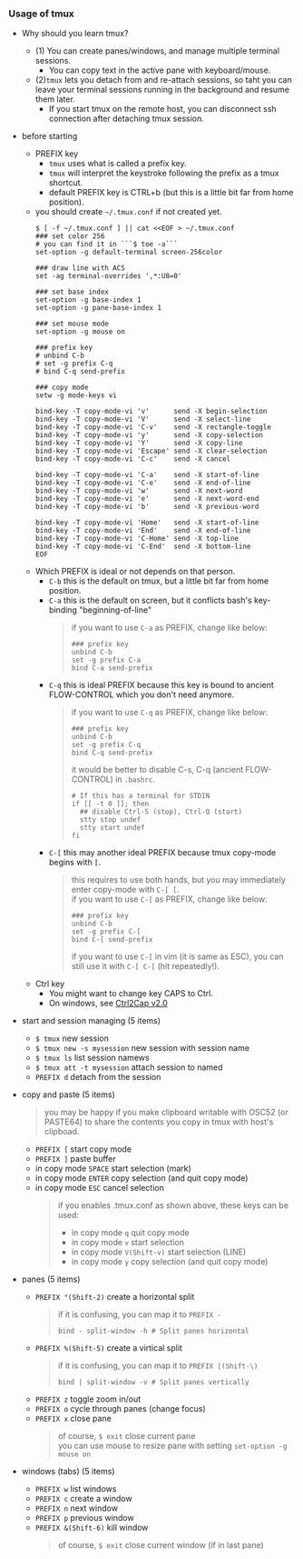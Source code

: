 ### Usage of tmux
- Why should you learn tmux?
  - (1) You can create panes/windows, and manage multiple terminal sessions.
    - You can copy text in the active pane with keyboard/mouse.
  - (2)```tmux``` lets you detach from and re-attach sessions, so taht you can leave your terminal sessions running in the background and resume them later.
    - If you start tmux on the remote host, you can disconnect ssh connection after detaching tmux session.
- before starting
  - PREFIX key
    - ```tmux``` uses what is called a prefix key. 
    - ```tmux``` will interpret the keystroke following the prefix as a tmux shortcut. 
    - default PREFIX key is CTRL+b (but this is a little bit far from home position).
  - you should create ```~/.tmux.conf``` if not created yet.
    ```
    $ [ -f ~/.tmux.conf ] || cat <<EOF > ~/.tmux.conf
    ### set color 256
    # you can find it in ```$ toe -a```
    set-option -g default-terminal screen-256color

    ### draw line with ACS
    set -ag terminal-overrides ',*:U8=0'

    ### set base index
    set-option -g base-index 1
    set-option -g pane-base-index 1

    ### set mouse mode
    set-option -g mouse on

    ### prefix key
    # unbind C-b
    # set -g prefix C-q
    # bind C-q send-prefix

    ### copy mode
    setw -g mode-keys vi
    
    bind-key -T copy-mode-vi 'v'      send -X begin-selection
    bind-key -T copy-mode-vi 'V'      send -X select-line
    bind-key -T copy-mode-vi 'C-v'    send -X rectangle-toggle
    bind-key -T copy-mode-vi 'y'      send -X copy-selection
    bind-key -T copy-mode-vi 'Y'      send -X copy-line
    bind-key -T copy-mode-vi 'Escape' send -X clear-selection
    bind-key -T copy-mode-vi 'C-c'    send -X cancel
    
    bind-key -T copy-mode-vi 'C-a'    send -X start-of-line
    bind-key -T copy-mode-vi 'C-e'    send -X end-of-line
    bind-key -T copy-mode-vi 'w'      send -X next-word
    bind-key -T copy-mode-vi 'e'      send -X next-word-end
    bind-key -T copy-mode-vi 'b'      send -X previous-word
    
    bind-key -T copy-mode-vi 'Home'   send -X start-of-line
    bind-key -T copy-mode-vi 'End'    send -X end-of-line
    bind-key -T copy-mode-vi 'C-Home' send -X top-line
    bind-key -T copy-mode-vi 'C-End'  send -X bottom-line
    EOF
    ```
  - Which PREFIX is ideal or not depends on that person.  
    - ```C-b```   this is the default on tmux, but a little bit far from home position.  
    - ```C-a```   this is the default on screen, but it conflicts bash's key-binding "beginning-of-line"  
      > if you want to use ```C-a``` as PREFIX, change like below:
      > ```
      > ### prefix key
      > unbind C-b
      > set -g prefix C-a
      > bind C-a send-prefix
      > ```
    - ```C-q```   this is ideal PREFIX because this key is bound to ancient FLOW-CONTROL which you don't need anymore.  
      > if you want to use ```C-q``` as PREFIX, change like below:
      > ```
      > ### prefix key
      > unbind C-b
      > set -g prefix C-q
      > bind C-q send-prefix
      > ```
      > it would be better to disable C-s, C-q (ancient FLOW-CONTROL) in ```.bashrc```.
      > ```
      > # If this has a terminal for STDIN
      > if [[ -t 0 ]]; then
      >   ## disable Ctrl-S (stop), Ctrl-Q (start)
      >   stty stop undef
      >   stty start undef
      > fi
      > ```
    - ```C-[```   this may another ideal PREFIX because tmux copy-mode begins with ```[```.  
      > this requires to use both hands, but you may immediately enter copy-mode with ```C-[ [```.  
      > if you want to use ```C-[``` as PREFIX, change like below:
      > ```
      > ### prefix key
      > unbind C-b
      > set -g prefix C-[
      > bind C-[ send-prefix
      > ```
      > if you want to use ```C-[``` in vim (it is same as ESC), you can still use it with ```C-[ C-[``` (hit repeatedly!).  
  - Ctrl key 
    - You might want to change key CAPS to Ctrl.
    - On windows, see [Ctrl2Cap v2.0](https://docs.microsoft.com/en-us/sysinternals/downloads/ctrl2cap)

- start and session managing (5 items)
  - ```$ tmux``` new session 
  - ```$ tmux new -s mysession``` new session with session name
  - ```$ tmux ls``` list session namews
  - ```$ tmux att -t mysession``` attach session to named
  - ```PREFIX d``` detach from the session
- copy and paste (5 items)
  > you may be happy if you make clipboard writable with OSC52 (or PASTE64) to share the contents you copy in tmux with host's clipboad.
  
  - ```PREFIX [``` start copy mode
  - ```PREFIX ]``` paste buffer
  - in copy mode ```SPACE``` start selection (mark)
  - in copy mode ```ENTER``` copy selection (and quit copy mode)
  - in copy mode ```ESC``` cancel selection
    > if you enables .tmux.conf as shown above, these keys can be used: 
    > - in copy mode ```q``` quit copy mode
    > - in copy mode ```v``` start selection
    > - in copy mode ```V(Shift-v)``` start selection (LINE)
    > - in copy mode ```y``` copy selection (and quit copy mode)
- panes (5 items)
  - ```PREFIX "(Shift-2)``` create a horizontal split
    > if it is confusing, you can map it to ```PREFIX -```
    > ```
    > bind - split-window -h # Split panes horizontal
    > ```
  - ```PREFIX %(Shift-5)``` create a virtical split
    > if it is confusing, you can map it to ```PREFIX |(Shift-\)```
    > ```
    > bind | split-window -v # Split panes vertically
    > ```
  - ```PREFIX z``` toggle zoom in/out
  - ```PREFIX o``` cycle through panes (change focus)
  - ```PREFIX x``` close pane
    > of course, ```$ exit``` close current pane  
    > you can use mouse to resize pane with setting ```set-option -g mouse on```
- windows (tabs)  (5 items)
  - ```PREFIX w``` list windows
  - ```PREFIX c``` create a window
  - ```PREFIX n``` next window
  - ```PREFIX p``` previous window
  - ```PREFIX &(Shift-6)``` kill window
    > of course, ```$ exit``` close current window (if in last pane)
